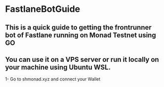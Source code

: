 # FastlaneBotGuide
## This is a quick guide to getting the frontrunner bot of Fastlane running on Monad Testnet using GO
## You can use it on a VPS server or run it locally on your machine using Ubuntu WSL.

1- Go to shmonad.xyz and connect your Wallet





